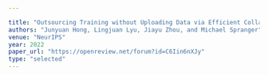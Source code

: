 ```yaml
---

title: "Outsourcing Training without Uploading Data via Efficient Collaborative Open-Source Sampling."
authors: "Junyuan Hong, Lingjuan Lyu, Jiayu Zhou, and Michael Spranger"
venue: "NeurIPS"
year: 2022
paper_url: "https://openreview.net/forum?id=C6Iin6nXJy"
type: "selected"
---
```

